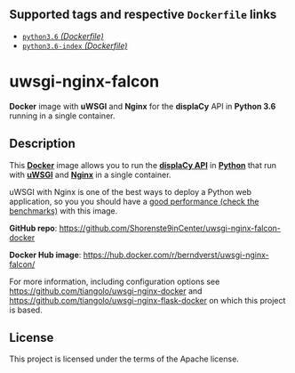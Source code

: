 ## Supported tags and respective `Dockerfile` links

* [`python3.6` _(Dockerfile)_](https://github.com/berndverst/uwsgi-nginx-falcon-docker/blob/master/python3.6/Dockerfile)
* [`python3.6-index` _(Dockerfile)_](https://github.com/berndverst/uwsgi-nginx-falcon-docker/blob/master/python3.6-index/Dockerfile)

# uwsgi-nginx-falcon

**Docker** image with **uWSGI** and **Nginx** for the **displaCy** API in **Python 3.6** running in a single container.

## Description

This [**Docker**](https://www.docker.com/) image allows you to run the [**displaCy API**](https://github.com/explosion/spacy-services/tree/master/displacy) in [**Python**](https://www.python.org/) that run with [**uWSGI**](https://uwsgi-docs.readthedocs.org/en/latest/) and [**Nginx**](http://nginx.org/en/) in a single container.

uWSGI with Nginx is one of the best ways to deploy a Python web application, so you you should have a [good performance (check the benchmarks)](http://nichol.as/benchmark-of-python-web-servers) with this image.

**GitHub repo**: <https://github.com/Shorenste9inCenter/uwsgi-nginx-falcon-docker>

**Docker Hub image**: <https://hub.docker.com/r/berndverst/uwsgi-nginx-falcon/>


For more information, including configuration options see https://github.com/tiangolo/uwsgi-nginx-docker and https://github.com/tiangolo/uwsgi-nginx-flask-docker on which this project is based.

## License

This project is licensed under the terms of the Apache license.
